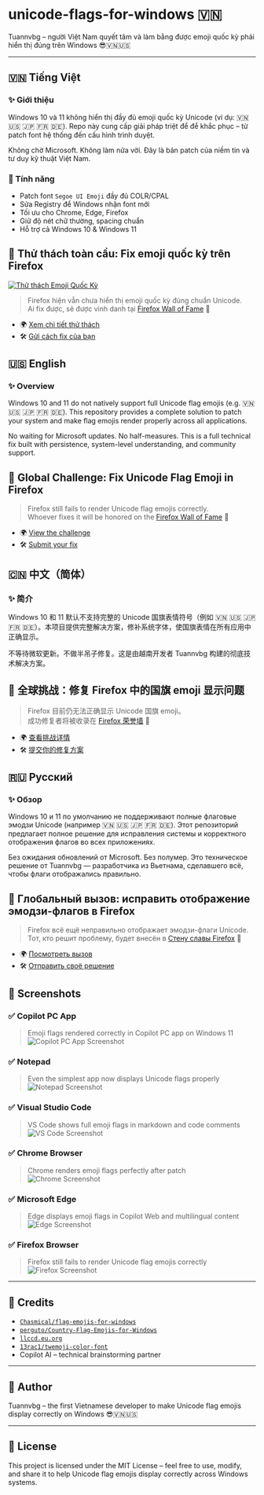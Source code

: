 # unicode-flags-for-windows 🇻🇳

Tuannvbg – người Việt Nam quyết tâm và làm bằng được emoji quốc kỳ phải hiển thị đúng trên Windows 😎🇻🇳🇺🇸

---

## 🇻🇳 Tiếng Việt

### ✨ Giới thiệu
Windows 10 và 11 không hiển thị đầy đủ emoji quốc kỳ Unicode (ví dụ: 🇻🇳 🇺🇸 🇯🇵 🇫🇷 🇩🇪). Repo này cung cấp giải pháp triệt để để khắc phục – từ patch font hệ thống đến cấu hình trình duyệt.

Không chờ Microsoft. Không làm nửa vời. Đây là bản patch của niềm tin và tư duy kỹ thuật Việt Nam.

### 🔧 Tính năng
- Patch font `Segoe UI Emoji` đầy đủ COLR/CPAL
- Sửa Registry để Windows nhận font mới
- Tối ưu cho Chrome, Edge, Firefox
- Giữ độ nét chữ thường, spacing chuẩn
- Hỗ trợ cả Windows 10 & Windows 11

## 🦊 Thử thách toàn cầu: Fix emoji quốc kỳ trên Firefox
[![Thử thách Emoji Quốc Kỳ](https://img.shields.io/badge/Thử_thách_Firefox_Emoji_Quốc_Kỳ-🇻🇳_Vào_chiến-nghệ_red)](guides/firefox.prefix.vi.md)

> Firefox hiện vẫn chưa hiển thị emoji quốc kỳ đúng chuẩn Unicode.  
> Ai fix được, sẽ được vinh danh tại [Firefox Wall of Fame](guides/firefox.wall-of-fame.vi.md) 🏅

- 🌍 [Xem chi tiết thử thách](guides/firefox.prefix.vi.md)  
- 🛠️ [Gửi cách fix của bạn](guides/firefox.fix.template.vi.md)


## 🇺🇸 English

### ✨ Overview
Windows 10 and 11 do not natively support full Unicode flag emojis (e.g. 🇻🇳 🇺🇸 🇯🇵 🇫🇷 🇩🇪). This repository provides a complete solution to patch your system and make flag emojis render properly across all applications.

No waiting for Microsoft updates. No half-measures. This is a full technical fix built with persistence, system-level understanding, and community support.

## 🦊 Global Challenge: Fix Unicode Flag Emoji in Firefox

> Firefox still fails to render Unicode flag emojis correctly.  
> Whoever fixes it will be honored on the [Firefox Wall of Fame](guides/firefox.wall-of-fame.en.md) 🏅

- 🌍 [View the challenge](guides/firefox.prefix.en.md)  
- 🛠️ [Submit your fix](guides/firefox.fix.template.en.md)


## 🇨🇳 中文（简体）

### ✨ 简介
Windows 10 和 11 默认不支持完整的 Unicode 国旗表情符号（例如 🇻🇳 🇺🇸 🇯🇵 🇫🇷 🇩🇪）。本项目提供完整解决方案，修补系统字体，使国旗表情在所有应用中正确显示。

不等待微软更新。不做半吊子修复。这是由越南开发者 Tuannvbg 构建的彻底技术解决方案。

## 🦊 全球挑战：修复 Firefox 中的国旗 emoji 显示问题

> Firefox 目前仍无法正确显示 Unicode 国旗 emoji。  
> 成功修复者将被收录在 [Firefox 荣誉墙](guides/firefox.wall-of-fame.zh.md) 🏅

- 🌍 [查看挑战详情](guides/firefox.prefix.zh.md)  
- 🛠️ [提交你的修复方案](guides/firefox.fix.template.zh.md)


## 🇷🇺 Русский

### ✨ Обзор
Windows 10 и 11 по умолчанию не поддерживают полные флаговые эмодзи Unicode (например 🇻🇳 🇺🇸 🇯🇵 🇫🇷 🇩🇪). Этот репозиторий предлагает полное решение для исправления системы и корректного отображения флагов во всех приложениях.

Без ожидания обновлений от Microsoft. Без полумер. Это техническое решение от Tuannvbg — разработчика из Вьетнама, сделавшего всё, чтобы флаги отображались правильно.

## 🦊 Глобальный вызов: исправить отображение эмодзи-флагов в Firefox

> Firefox всё ещё неправильно отображает эмодзи-флаги Unicode.  
> Тот, кто решит проблему, будет внесён в [Стену славы Firefox](guides/firefox.wall-of-fame.ru.md) 🏅

- 🌍 [Посмотреть вызов](guides/firefox.prefix.ru.md)  
- 🛠️ [Отправить своё решение](guides/firefox.fix.template.ru.md)


## 📸 Screenshots

### ✅ Copilot PC App
> Emoji flags rendered correctly in Copilot PC app on Windows 11  
![Copilot PC App Screenshot](screenshots/Copilot.PC.app.Windows11.Screenshot.2025-09-21.103357.jpg)

### ✅ Notepad
> Even the simplest app now displays Unicode flags properly  
![Notepad Screenshot](screenshots/Notepad.Screenshot.2025-09-21.103618.jpg)

### ✅ Visual Studio Code
> VS Code shows full emoji flags in markdown and code comments  
![VS Code Screenshot](screenshots/VSC2.Screenshot.2025-09-21.104033.jpg)

### ✅ Chrome Browser
> Chrome renders emoji flags perfectly after patch  
![Chrome Screenshot](screenshots/Chrome.Browser.Show.Screenshot.2025-09-21.111129.jpg)

### ✅ Microsoft Edge
> Edge displays emoji flags in Copilot Web and multilingual content  
![Edge Screenshot](screenshots/Edge.Browser.Show.Screenshot.2025-09-21.111408.jpg)

### ✅ Firefox Browser
> Firefox still fails to render Unicode flag emojis correctly  
![Firefox Screenshot](screenshots/Firefox.Browser.Screenshot.2025-09-21.183410.jpg)

---

## 🙌 Credits
- [`Chasmical/flag-emojis-for-windows`](https://github.com/Chasmical/flag-emojis-for-windows)
- [`perguto/Country-Flag-Emojis-for-Windows`](https://github.com/perguto/Country-Flag-Emojis-for-Windows)
- [`llccd.eu.org`](https://llccd.eu.org/2022/02/win_flags)
- [`13rac1/twemoji-color-font`](https://github.com/13rac1/twemoji-color-font)
- Copilot AI – technical brainstorming partner

---

## 💬 Author
Tuannvbg – the first Vietnamese developer to make Unicode flag emojis display correctly on Windows 😎🇻🇳🇺🇸

---

## 📄 License
This project is licensed under the MIT License – feel free to use, modify, and share it to help Unicode flag emojis display correctly across Windows systems.
